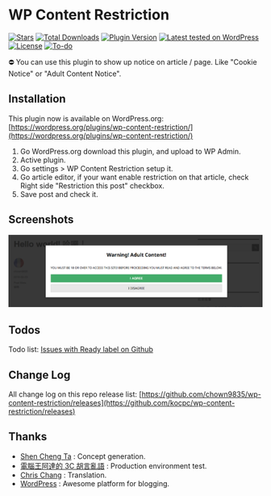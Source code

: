 # WP Content Restriction
[![Stars](https://img.shields.io/wordpress/plugin/r/wp-content-restriction.svg?style=flat-square)](http://wordpress.org/plugins/wp-content-restriction/)
[![Total Downloads](https://img.shields.io/wordpress/plugin/dt/wp-content-restriction.svg?style=flat-square)](http://wordpress.org/plugins/wp-content-restriction/)
[![Plugin Version](https://img.shields.io/wordpress/plugin/v/wp-content-restriction.svg?style=flat-square)](https://wordpress.org/plugins/wp-content-restriction/)
[![Latest tested on WordPress](https://img.shields.io/wordpress/v/wp-content-restriction.svg?style=flat-square)](https://wordpress.org/plugins/wp-content-restriction/)
[![License](https://img.shields.io/packagist/l/rilwis/wp-content-restriction.svg?style=flat-square)](https://wordpress.org/plugins/wp-content-restriction/)
[![To-do](https://img.shields.io/waffle/label/kocpc/wp-content-restriction/To-do.svg?style=flat-square)](https://waffle.io/kocpc/wp-content-restriction)

⛔ You can use this plugin to show up notice on article / page. Like "Cookie Notice" or "Adult Content Notice".

## Installation
This plugin now is available on WordPress.org: [https://wordpress.org/plugins/wp-content-restriction/](https://wordpress.org/plugins/wp-content-restriction/)

1. Go WordPress.org download this plugin, and upload to WP Admin.
1. Active plugin.
1. Go settings > WP Content Restriction setup it.
1. Go article editor, if your want enable restriction on that article, check Right side "Restriction this post" checkbox.
1. Save post and check it.

## Screenshots
![Notice box](assets/screenshot-1.png)

## Todos
Todo list: [Issues with Ready label on Github](https://github.com/kocpc/wp-content-restriction/issues?q=is%3Aissue+is%3Aopen+label%3Ato-do)

## Change Log
All change log on this repo release list: [https://github.com/chown9835/wp-content-restriction/releases](https://github.com/kocpc/wp-content-restriction/releases)

## Thanks
* [Shen Cheng Ta](https://www.facebook.com/kocpc) : Concept generation.
* [電腦王阿達的 3C 胡言亂語](https://www.kocpc.com.tw) : Production environment test.
* [Chris Chang](https://github.com/chris1004tw) : Translation.
* [WordPress](https://wordpress.com/) : Awesome platform for blogging.